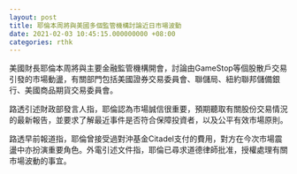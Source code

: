 ```yaml
---
layout: post
title: 耶倫本周將與美國多個監管機構討論近日市場波動
date: 2021-02-03 10:45:15.000000000 +08:00
categories: rthk
---
```


美國財長耶倫本周將與主要金融監管機構開會，討論由GameStop等個股散戶交易引發的市場動盪，有關部門包括美國證券交易委員會、聯儲局、紐約聯邦儲備銀行、美國商品期貨交易委員會。

路透引述財政部發言人指，耶倫認為市場誠信很重要，預期聽取有關股份交易情況的最新報告，並要求了解最近事件是否符合保障投資者，以及公平有效市場原則。

路透早前報道指，耶倫曾接受過對沖基金Citadel支付的費用，對方在今次市場震盪中亦扮演重要角色。外電引述文件指，耶倫已尋求道德律師批准，授權處理有關市場波動的事宜。
